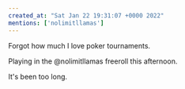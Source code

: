 ```yaml
---
created_at: "Sat Jan 22 19:31:07 +0000 2022"
mentions: ['nolimitllamas']
---
```


Forgot how much I love poker tournaments. 

Playing in the @nolimitllamas freeroll this afternoon.

It's been too long.